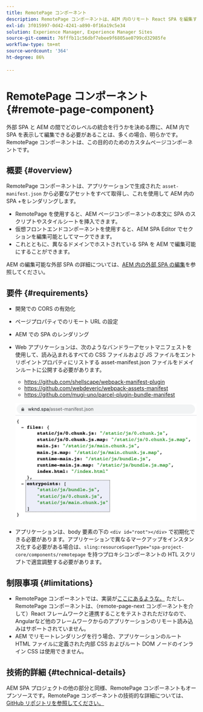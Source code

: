 ```yaml
---
title: RemotePage コンポーネント
description: RemotePage コンポーネントは、AEM 内のリモート React SPA を編集するためのカスタムページコンポーネントです。
exl-id: 3f015997-0d42-4241-a890-0f16a19c5e34
solution: Experience Manager, Experience Manager Sites
source-git-commit: 76fffb11c56dbf7ebee9f6805ae0799cd32985fe
workflow-type: tm+mt
source-wordcount: '364'
ht-degree: 86%

---
```


# RemotePage コンポーネント {#remote-page-component}

外部 SPA と AEM の間でどのレベルの統合を行うかを決める際に、AEM 内で SPA を表示して編集できる必要があることは、多くの場合、明らかです。RemotePage コンポーネントは、この目的のためのカスタムページコンポーネントです。

## 概要 {#overview}

RemotePage コンポーネントは、アプリケーションで生成された `asset-manifest.json` から必要なアセットをすべて取得し、これを使用して AEM 内の SPA +をレンダリングします。

* RemotePage を使用すると、AEM ページコンポーネントの本文に SPA のスクリプトやスタイルシートを挿入できます。
* 仮想フロントエンドコンポーネントを使用すると、AEM SPA Editor でセクションを編集可能としてマークできます。
* これとともに、異なるドメインでホストされている SPA を AEM で編集可能にすることができます。

AEM の編集可能な外部 SPA の詳細については、[AEM 内の外部 SPA の編集](spa-edit-external.md)を参照してください。

## 要件 {#requirements}

* 開発での CORS の有効化
* ページプロパティでのリモート URL の設定
* AEM での SPA のレンダリング
* Web アプリケーションは、次のようなバンドラーアセットマニフェストを使用して、読み込まれるすべての CSS ファイルおよび JS ファイルをエントリポイントプロパティにリストする asset-manifest.json ファイルをドメインルートに公開する必要があります。
   * https://github.com/shellscape/webpack-manifest-plugin
   * https://github.com/webdeveric/webpack-assets-manifest
   * https://github.com/mugi-uno/parcel-plugin-bundle-manifest

  ![エントリポイント](assets/asset-manifest-entrypoints.png)

* アプリケーションは、body 要素の下の `<div id="root"></div>` で初期化できる必要があります。アプリケーションで異なるマークアップをインスタンス化する必要がある場合は、`sling:resourceSuperType="spa-project-core/components/remotepage` を持つプロキシコンポーネントの HTL スクリプトで適宜調整する必要があります。

## 制限事項 {#limitations}

* RemotePage コンポーネントでは、実装が[ここにあるような。](https://github.com/shellscape/webpack-manifest-plugin) ただし、RemotePage コンポーネントは、（remote-page-next コンポーネントを介して）React フレームワークと連携することをテストされただけなので、Angularなど他のフレームワークからのアプリケーションのリモート読み込みはサポートされていません。
* AEM でリモートレンダリングを行う場合、アプリケーションのルート HTML ファイルに定義された内部 CSS およびルート DOM ノードのインライン CSS は使用できません。

## 技術的詳細 {#technical-details}

AEM SPA プロジェクトの他の部分と同様、RemotePage コンポーネントもオープンソースです。RemotePage コンポーネントの技術的な詳細については、[GitHub リポジトリを参照してください。](https://github.com/adobe/aem-spa-project-core/tree/master/ui.apps/src/main/content/jcr_root/apps/spa-project-core/components/remotepage)

